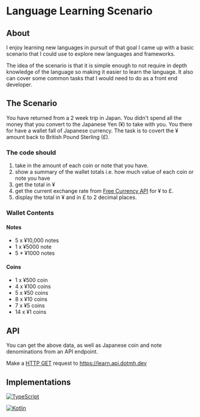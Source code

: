 # Language Learning Scenario

## About

I enjoy learning new languages in pursuit of that goal I came up with a basic scenario that I could use to explore new languages and frameworks.

The idea of the scenario is that it is simple enough to not require in depth knowledge of the language so making it easier to learn the language. It also can cover some common tasks that I would need to do as a front end developer.

## The Scenario

You have returned from a 2 week trip in Japan. You didn't spend all the money that you convert to the Japanese Yen (¥) to take with you. You there for have a wallet fall of Japanese currency. The task is to covert the ¥ amount back to British Pound Sterling (£).

### The code should

1. take in the amount of each coin or note that you have.
2. show a summary of the wallet totals i.e. how much value of each coin or note you have
3. get the total in ¥
4. get the current exchange rate from [Free Currency API](https://freecurrencyapi.com) for ¥ to £.
5. display the total in ¥ and in £ to 2 decimal places.

### Wallet Contents

#### Notes

- 5 x ¥10,000 notes
- 1 x ¥5000 note
- 5 \* ¥1000 notes

#### Coins

- 1 x ¥500 coin
- 4 x ¥100 coins
- 5 x ¥50 coins
- 8 x ¥10 coins
- 7 x ¥5 coins
- 14 x ¥1 coins

## API

You can get the above data, as well as Japanese coin and note denominations from an API endpoint.

Make a [HTTP GET](https://developer.mozilla.org/en-US/docs/Web/HTTP/Methods/GET) request to <https://learn.api.dotmh.dev>

## Implementations

[![TypeScript](https://img.shields.io/badge/typescript-%23007ACC.svg?style=for-the-badge&logo=typescript&logoColor=white)](/typescript/node/index.ts)

[![Kotlin](https://img.shields.io/badge/kotlin-%237F52FF.svg?style=for-the-badge&logo=kotlin&logoColor=white)](/kotlin/currency-convertor/src/main/kotlin/Main.kt)
